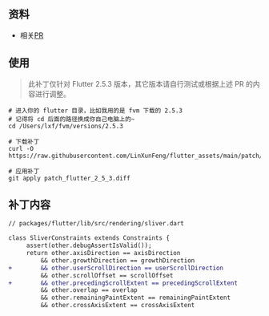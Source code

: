 ## 资料
- 相关[PR](https://github.com/flutter/flutter/pull/143661)

## 使用

> 此补丁仅针对 Flutter 2.5.3 版本，其它版本请自行测试或根据上述 PR 的内容进行调整。

```shell
# 进入你的 flutter 目录，比如我用的是 fvm 下载的 2.5.3
# 记得将 cd 后面的路径换成你自己电脑上的~
cd /Users/lxf/fvm/versions/2.5.3

# 下载补丁
curl -O https://raw.githubusercontent.com/LinXunFeng/flutter_assets/main/patch/02_fill_in_sliver_constraints_miss_fields/patch_flutter_2_5_3.diff

# 应用补丁
git apply patch_flutter_2_5_3.diff
```

## 补丁内容
```diff
// packages/flutter/lib/src/rendering/sliver.dart

class SliverConstraints extends Constraints {
     assert(other.debugAssertIsValid());
     return other.axisDirection == axisDirection
         && other.growthDirection == growthDirection
+        && other.userScrollDirection == userScrollDirection
         && other.scrollOffset == scrollOffset
+        && other.precedingScrollExtent == precedingScrollExtent
         && other.overlap == overlap
         && other.remainingPaintExtent == remainingPaintExtent
         && other.crossAxisExtent == crossAxisExtent
```
